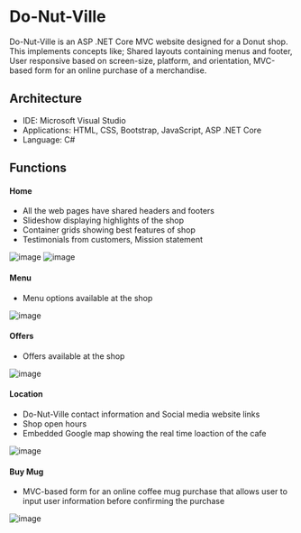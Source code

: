 # Do-Nut-Ville

Do-Nut-Ville is an ASP .NET Core MVC website designed for a Donut shop. This implements concepts like; Shared layouts containing menus and footer, User responsive based on screen-size, platform, and orientation, MVC-based form for an online purchase of a merchandise.

## Architecture

- IDE: Microsoft Visual Studio
- Applications: HTML, CSS, Bootstrap, JavaScript, ASP .NET Core
- Language: C#

## Functions
#### Home
- All the web pages have shared headers and footers
- Slideshow displaying highlights of the shop
- Container grids showing best features of shop
- Testimonials from customers, Mission statement

![image](https://user-images.githubusercontent.com/70220146/120088673-a504c200-c0b8-11eb-9b09-0b6eed63fff7.png)
![image](https://user-images.githubusercontent.com/70220146/120088678-c06fcd00-c0b8-11eb-9255-0fa68763bfd4.png)

#### Menu
- Menu options available at the shop

![image](https://user-images.githubusercontent.com/70220146/120088734-5c99d400-c0b9-11eb-94b7-fa8be8366469.png)

#### Offers
- Offers available at the shop

![image](https://user-images.githubusercontent.com/70220146/120088741-71766780-c0b9-11eb-9aa0-7e899f2db458.png)

#### Location
- Do-Nut-Ville contact information and Social media website links
- Shop open hours
- Embedded Google map showing the real time loaction of the cafe

![image](https://user-images.githubusercontent.com/70220146/120088749-85ba6480-c0b9-11eb-94d8-1915e34dfb7c.png)

#### Buy Mug
- MVC-based form for an online coffee mug purchase that allows user to input user information before confirming the purchase

![image](https://user-images.githubusercontent.com/70220146/120088782-c31ef200-c0b9-11eb-90f4-2d90b41a0e6d.png)
